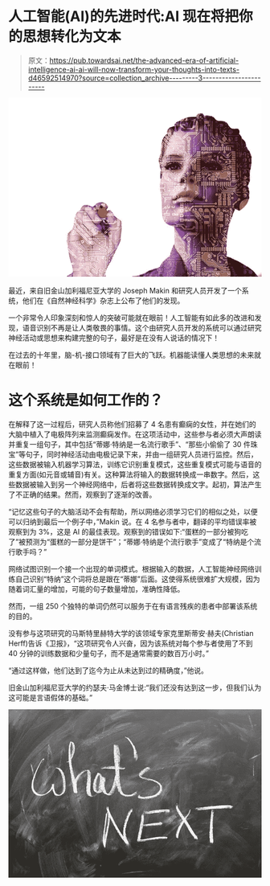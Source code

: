# 人工智能(AI)的先进时代:AI 现在将把你的思想转化为文本

> 原文：<https://pub.towardsai.net/the-advanced-era-of-artificial-intelligence-ai-ai-will-now-transform-your-thoughts-into-texts-d46592514970?source=collection_archive---------3----------------------->

![](img/97236a7d3a5b6c258c105f11c4e562ad.png)

最近，来自旧金山加利福尼亚大学的 Joseph Makin 和研究人员开发了一个系统，他们在《自然神经科学》杂志上公布了他们的发现。

一个非常令人印象深刻和惊人的突破可能就在眼前！人工智能有如此多的改进和发现，语音识别不再是让人类敬畏的事情。这个由研究人员开发的系统可以通过研究神经活动或思想来构建完整的句子，最好是在没有人说话的情况下！

在过去的十年里，脑-机-接口领域有了巨大的飞跃。机器能读懂人类思想的未来就在眼前！

# 这个系统是如何工作的？

在解释了这一过程后，研究人员称他们招募了 4 名患有癫痫的女性，并在她们的大脑中植入了电极阵列来监测癫痫发作。在这项活动中，这些参与者必须大声朗读并重复一组句子，其中包括“蒂娜·特纳是一名流行歌手”、“那些小偷偷了 30 件珠宝”等句子，同时神经活动由电极记录下来，并由一组研究人员进行监控。然后，这些数据被输入机器学习算法，训练它识别重复模式，这些重复模式可能与语音的重复方面(如元音或辅音)有关。这种算法将输入的数据转换成一串数字。然后，这些数据被输入到另一个神经网络中，后者将这些数据转换成文字。起初，算法产生了不正确的结果。然而，观察到了逐渐的改善。

“记忆这些句子的大脑活动不会有帮助，所以网络必须学习它们的相似之处，以便可以归纳到最后一个例子中，”Makin 说。在 4 名参与者中，翻译的平均错误率被观察到为 3%，这是 AI 的最佳表现。观察到的错误如下:“蛋糕的一部分被狗吃了”被预测为“蛋糕的一部分是饼干”；“蒂娜·特纳是个流行歌手”变成了“特纳是个流行歌手吗？”

网络试图识别一个接一个出现的单词模式。根据输入的数据，人工智能神经网络训练自己识别“特纳”这个词将总是跟在“蒂娜”后面。这使得系统很难扩大规模，因为随着词汇量的增加，可能的句子数量增加，准确性降低。

然而，一组 250 个独特的单词仍然可以服务于在有语言残疾的患者中部署该系统的目的。

没有参与这项研究的马斯特里赫特大学的该领域专家克里斯蒂安·赫夫(Christian Herff)告诉《卫报》，“这项研究令人兴奋，因为该系统对每个参与者使用了不到 40 分钟的训练数据和少量句子，而不是通常需要的数百万小时。”

“通过这样做，他们达到了迄今为止从未达到过的精确度，”他说。

旧金山加利福尼亚大学的约瑟夫·马金博士说:“我们还没有达到这一步，但我们认为这可能是言语假体的基础。”

![](img/dc06e2bdad8af03ac46b141fdad22aeb.png)